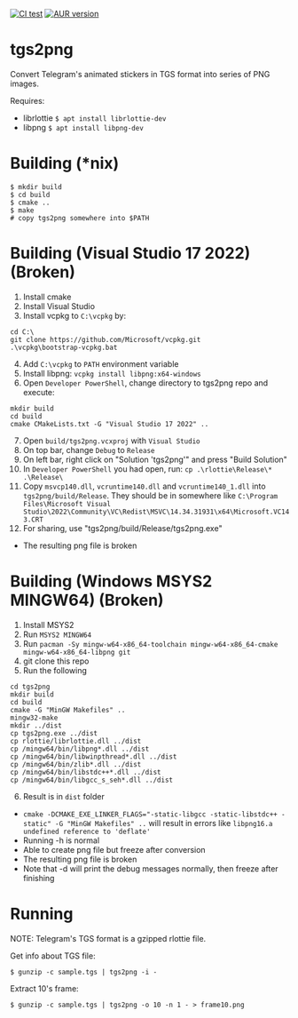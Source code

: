 [![CI test](https://github.com/zevlg/tgs2png/workflows/CI/badge.svg)](https://github.com/zevlg/tgs2png/actions)
[![AUR version](https://img.shields.io/aur/version/tgs2png-git)](https://aur.archlinux.org/packages/tgs2png-git)

# tgs2png

Convert Telegram's animated stickers in TGS format into series of PNG
images.

Requires:
* librlottie `$ apt install librlottie-dev`
* libpng `$ apt install libpng-dev`

# Building (*nix)

```console
$ mkdir build
$ cd build
$ cmake ..
$ make
# copy tgs2png somewhere into $PATH
```

# Building (Visual Studio 17 2022) (Broken)
1. Install cmake
2. Install Visual Studio
3. Install vcpkg to `C:\vcpkg` by:
```
cd C:\
git clone https://github.com/Microsoft/vcpkg.git
.\vcpkg\bootstrap-vcpkg.bat
```
4. Add `C:\vcpkg` to `PATH` environment variable
5. Install libpng: `vcpkg install libpng:x64-windows`
6. Open `Developer PowerShell`, change directory to tgs2png repo and execute:
```
mkdir build
cd build
cmake CMakeLists.txt -G "Visual Studio 17 2022" ..
```
7. Open `build/tgs2png.vcxproj` with `Visual Studio`
8. On top bar, change `Debug` to `Release`
9. On left bar, right click on "Solution 'tgs2png'" and press "Build Solution"
10. In `Developer PowerShell` you had open, run: `cp .\rlottie\Release\* .\Release\`
11. Copy `msvcp140.dll`, `vcruntime140.dll` and `vcruntime140_1.dll` into `tgs2png/build/Release`. They should be in somewhere like `C:\Program Files\Microsoft Visual Studio\2022\Community\VC\Redist\MSVC\14.34.31931\x64\Microsoft.VC143.CRT`
12. For sharing, use "tgs2png/build/Release/tgs2png.exe"

- The resulting png file is broken

# Building (Windows MSYS2 MINGW64) (Broken)

1. Install MSYS2
2. Run `MSYS2 MINGW64`
3. Run `pacman -Sy mingw-w64-x86_64-toolchain mingw-w64-x86_64-cmake mingw-w64-x86_64-libpng git`
4. git clone this repo
5. Run the following
```
cd tgs2png
mkdir build
cd build
cmake -G "MinGW Makefiles" ..
mingw32-make
mkdir ../dist
cp tgs2png.exe ../dist
cp rlottie/librlottie.dll ../dist
cp /mingw64/bin/libpng*.dll ../dist
cp /mingw64/bin/libwinpthread*.dll ../dist
cp /mingw64/bin/zlib*.dll ../dist
cp /mingw64/bin/libstdc++*.dll ../dist
cp /mingw64/bin/libgcc_s_seh*.dll ../dist
```
6. Result is in `dist` folder

- `cmake -DCMAKE_EXE_LINKER_FLAGS="-static-libgcc -static-libstdc++ -static" -G "MinGW Makefiles" ..` will result in errors like `libpng16.a undefined reference to 'deflate'`
- Running -h is normal
- Able to create png file but freeze after conversion
- The resulting png file is broken
- Note that -d will print the debug messages normally, then freeze after finishing

# Running

NOTE: Telegram's TGS format is a gzipped rlottie file.

Get info about TGS file:
```console
$ gunzip -c sample.tgs | tgs2png -i -
```

Extract 10's frame:
```console
$ gunzip -c sample.tgs | tgs2png -o 10 -n 1 - > frame10.png
```
